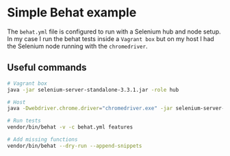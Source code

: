# Simple Behat example
The `behat.yml` file is configured to run with a Selenium hub and node setup. In my case I run the behat tests inside a `Vagrant box` but on my host I had the Selenium node running with the `chromedriver`.

## Useful commands
```bash
# Vagrant box
java -jar selenium-server-standalone-3.3.1.jar -role hub

# Host
java -Dwebdriver.chrome.driver="chromedriver.exe" -jar selenium-server-standalone-3.141.59.jar -role node -hub "http://10.0.3.35:4444/grid/register/"

# Run tests
vendor/bin/behat -v -c behat.yml features

# Add missing functions
vendor/bin/behat --dry-run --append-snippets
```
